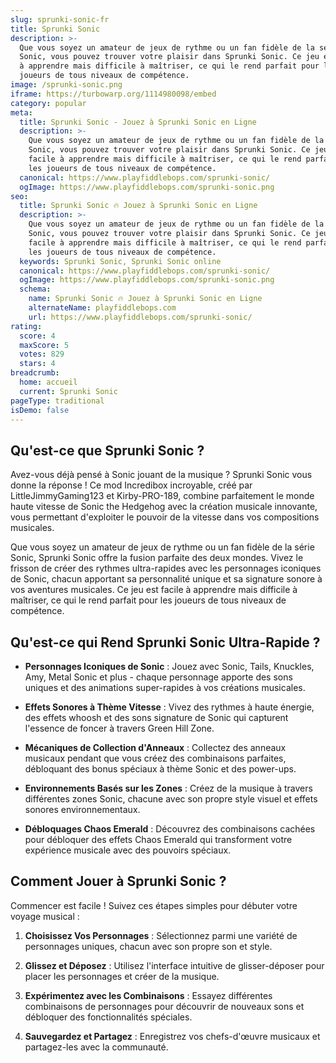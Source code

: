 ```yaml
---
slug: sprunki-sonic-fr
title: Sprunki Sonic
description: >-
  Que vous soyez un amateur de jeux de rythme ou un fan fidèle de la série
  Sonic, vous pouvez trouver votre plaisir dans Sprunki Sonic. Ce jeu est facile
  à apprendre mais difficile à maîtriser, ce qui le rend parfait pour les
  joueurs de tous niveaux de compétence.
image: /sprunki-sonic.png
iframe: https://turbowarp.org/1114980098/embed
category: popular
meta:
  title: Sprunki Sonic - Jouez à Sprunki Sonic en Ligne
  description: >-
    Que vous soyez un amateur de jeux de rythme ou un fan fidèle de la série
    Sonic, vous pouvez trouver votre plaisir dans Sprunki Sonic. Ce jeu est
    facile à apprendre mais difficile à maîtriser, ce qui le rend parfait pour
    les joueurs de tous niveaux de compétence.
  canonical: https://www.playfiddlebops.com/sprunki-sonic/
  ogImage: https://www.playfiddlebops.com/sprunki-sonic.png
seo:
  title: Sprunki Sonic 🔥 Jouez à Sprunki Sonic en Ligne
  description: >-
    Que vous soyez un amateur de jeux de rythme ou un fan fidèle de la série
    Sonic, vous pouvez trouver votre plaisir dans Sprunki Sonic. Ce jeu est
    facile à apprendre mais difficile à maîtriser, ce qui le rend parfait pour
    les joueurs de tous niveaux de compétence.
  keywords: Sprunki Sonic, Sprunki Sonic online
  canonical: https://www.playfiddlebops.com/sprunki-sonic/
  ogImage: https://www.playfiddlebops.com/sprunki-sonic.png
  schema:
    name: Sprunki Sonic 🔥 Jouez à Sprunki Sonic en Ligne
    alternateName: playfiddlebops.com
    url: https://www.playfiddlebops.com/sprunki-sonic/
rating:
  score: 4
  maxScore: 5
  votes: 829
  stars: 4
breadcrumb:
  home: accueil
  current: Sprunki Sonic
pageType: traditional
isDemo: false
---
```


## Qu'est-ce que Sprunki Sonic ?

Avez-vous déjà pensé à Sonic jouant de la musique ? Sprunki Sonic vous donne la réponse ! Ce mod Incredibox incroyable, créé par LittleJimmyGaming123 et Kirby-PRO-189, combine parfaitement le monde haute vitesse de Sonic the Hedgehog avec la création musicale innovante, vous permettant d'exploiter le pouvoir de la vitesse dans vos compositions musicales.

Que vous soyez un amateur de jeux de rythme ou un fan fidèle de la série Sonic, Sprunki Sonic offre la fusion parfaite des deux mondes. Vivez le frisson de créer des rythmes ultra-rapides avec les personnages iconiques de Sonic, chacun apportant sa personnalité unique et sa signature sonore à vos aventures musicales. Ce jeu est facile à apprendre mais difficile à maîtriser, ce qui le rend parfait pour les joueurs de tous niveaux de compétence.

## Qu'est-ce qui Rend Sprunki Sonic Ultra-Rapide ?

- **Personnages Iconiques de Sonic** : Jouez avec Sonic, Tails, Knuckles, Amy, Metal Sonic et plus - chaque personnage apporte des sons uniques et des animations super-rapides à vos créations musicales.

- **Effets Sonores à Thème Vitesse** : Vivez des rythmes à haute énergie, des effets whoosh et des sons signature de Sonic qui capturent l'essence de foncer à travers Green Hill Zone.

- **Mécaniques de Collection d'Anneaux** : Collectez des anneaux musicaux pendant que vous créez des combinaisons parfaites, débloquant des bonus spéciaux à thème Sonic et des power-ups.

- **Environnements Basés sur les Zones** : Créez de la musique à travers différentes zones Sonic, chacune avec son propre style visuel et effets sonores environnementaux.

- **Débloquages Chaos Emerald** : Découvrez des combinaisons cachées pour débloquer des effets Chaos Emerald qui transforment votre expérience musicale avec des pouvoirs spéciaux.

## Comment Jouer à Sprunki Sonic ?

Commencer est facile ! Suivez ces étapes simples pour débuter votre voyage musical :

1. **Choisissez Vos Personnages** : Sélectionnez parmi une variété de personnages uniques, chacun avec son propre son et style.

1. **Glissez et Déposez** : Utilisez l'interface intuitive de glisser-déposer pour placer les personnages et créer de la musique.

1. **Expérimentez avec les Combinaisons** : Essayez différentes combinaisons de personnages pour découvrir de nouveaux sons et débloquer des fonctionnalités spéciales.

1. **Sauvegardez et Partagez** : Enregistrez vos chefs-d'œuvre musicaux et partagez-les avec la communauté.